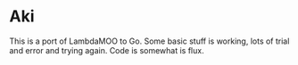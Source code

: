 Aki
===
This is a port of LambdaMOO to Go. Some basic stuff is working, lots of trial and error and trying again. Code is somewhat is flux.